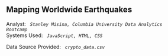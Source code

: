 ## Mapping Worldwide Earthquakes

Analyst: <code><i> Stanley Misina, Columbia University Data Analytics Bootcamp</i></code><br />
Systems Used: <i><code> JavaScript, HTML, CSS </i> </code> <br />
Data Source Provided: <i><code> crypto_data.csv </code></i>
